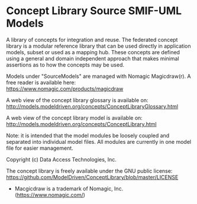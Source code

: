 # Concept Library Source SMIF-UML Models
A library of concepts for integration and reuse. The federated concept library is a modular reference library that can be used directly in application models, subset or used as a mapping hub. These concepts are defined using a general and domain independent approach that makes minimal assertions as to how the concepts may be used.

Models under "SourceModels" are managed with Nomagic Magicdraw(r). A free reader is available here: https://www.nomagic.com/products/magicdraw

A web view of the concept library glossary is available on: http://models.modeldriven.org/concepts/ConceptLibraryGlossary.html

A web view of the concept library model is available on: http://models.modeldriven.org/concepts/ConceptLibrary.html

Note: it is intended that the model modules be loosely coupled and separated into individual model files. All modules are currently in one model file for easier management.

Copyright (c) Data Access Technologies, Inc. 

The concept library is freely available under the GNU public license: https://github.com/ModelDriven/ConceptLibrary/blob/master/LICENSE

* Macgicdraw is a trademark of Nomagic, Inc. (https://www.nomagic.com/)
